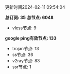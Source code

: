 更新时间2024-02-11 09:54:04

**总订阅: 35**
**总节点: 6048**
- vless节点: 9

**google ping有效节点: 133**
- trojan节点: 13
- ss节点: 36
- v2ray节点: 83
- ssr节点: 1
